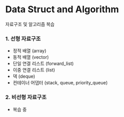 # Data Struct and Algorithm
자료구조 및 알고리즘 복습

### 1. 선형 자료구조
- 정적 배열 (array)
- 동적 배열 (vector)
- 단일 연결 리스트 (forward_list)
- 이중 연결 리스트 (list)
- 덱 (deque)
- 컨테이너 어댑터 (stack, queue, priority_queue)

### 2. 비선형 자료구조
- 복습 중
